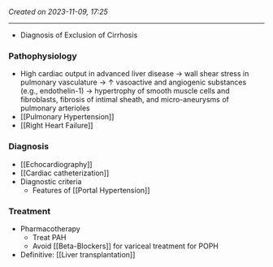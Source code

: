 *Created on 2023-11-09, 17:25* 

---
- Diagnosis of Exclusion of Cirrhosis

### Pathophysiology
- High cardiac output in advanced liver disease → wall shear stress in pulmonary vasculature → ↑ vasoactive and angiogenic substances (e.g., endothelin-1) → hypertrophy of smooth muscle cells and fibroblasts, fibrosis of intimal sheath, and micro-aneurysms of pulmonary arterioles 
- [[Pulmonary Hypertension]]
- [[Right Heart Failure]] 
### Diagnosis
- [[Echocardiography]]
- [[Cardiac catheterization]] 
- Diagnostic criteria
	- Features of [[Portal Hypertension]] 
### Treatment
- Pharmacotherapy
	- Treat PAH
	- Avoid [[Beta-Blockers]] for variceal treatment for POPH
- Definitive: [[Liver transplantation]] 